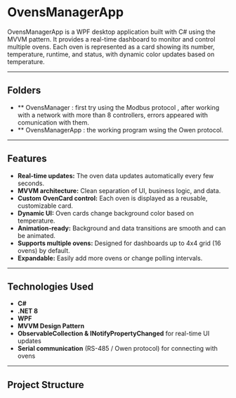 # OvensManagerApp

OvensManagerApp is a WPF desktop application built with C# using the MVVM pattern. It provides a real-time dashboard to monitor and control multiple ovens. Each oven is represented as a card showing its number, temperature, runtime, and status, with dynamic color updates based on temperature.

---
## Folders

- ** OvensManager : first try using the Modbus protocol , after working with a network with more than 8 controllers, errors appeared with comunication with them.
- ** OvensManagerApp : the working program wsing the Owen protocol.
---


## Features

- **Real-time updates:** The oven data updates automatically every few seconds.
- **MVVM architecture:** Clean separation of UI, business logic, and data.
- **Custom OvenCard control:** Each oven is displayed as a reusable, customizable card.
- **Dynamic UI:** Oven cards change background color based on temperature.
- **Animation-ready:** Background and data transitions are smooth and can be animated.
- **Supports multiple ovens:** Designed for dashboards up to 4x4 grid (16 ovens) by default.
- **Expandable:** Easily add more ovens or change polling intervals.

---

## Technologies Used

- **C#**
- **.NET 8**
- **WPF**
- **MVVM Design Pattern**
- **ObservableCollection & INotifyPropertyChanged** for real-time UI updates
- **Serial communication** (RS-485 / Owen protocol) for connecting with ovens

---

## Project Structure

